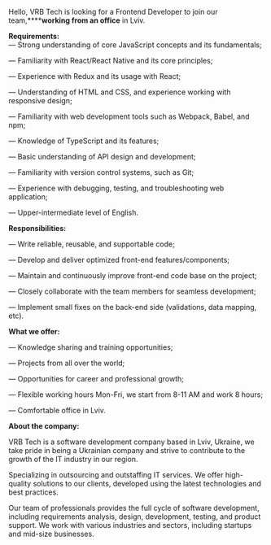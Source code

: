 Hello, VRB Tech is looking for a Frontend Developer to join our
team,******working from an office** in Lviv.  
  
  
**Requirements:**  
— Strong understanding of core JavaScript concepts and its fundamentals;

— Familiarity with React/React Native and its core principles;

— Experience with Redux and its usage with React;

— Understanding of HTML and CSS, and experience working with responsive
design;

— Familiarity with web development tools such as Webpack, Babel, and npm;

— Knowledge of TypeScript and its features;

— Basic understanding of API design and development;

— Familiarity with version control systems, such as Git;

— Experience with debugging, testing, and troubleshooting web application;

— Upper-intermediate level of English.

  
  

**Responsibilities:**

— Write reliable, reusable, and supportable code;

— Develop and deliver optimized front-end features/components;

— Maintain and continuously improve front-end code base on the project;

— Closely collaborate with the team members for seamless development;

— Implement small fixes on the back-end side (validations, data mapping, etc).  
  
**What we offer:**

— Knowledge sharing and training opportunities;

— Projects from all over the world;

— Opportunities for career and professional growth;

— Flexible working hours Mon-Fri, we start from 8-11 AM and work 8 hours;

— Comfortable office in Lviv.

  
  
**About the company:**

VRB Tech is a software development company based in Lviv, Ukraine, we take
pride in being a Ukrainian company and strive to contribute to the growth of
the IT industry in our region.

Specializing in outsourcing and outstaffing IT services. We offer high-quality
solutions to our clients, developed using the latest technologies and best
practices.

Our team of professionals provides the full cycle of software development,
including requirements analysis, design, development, testing, and product
support. We work with various industries and sectors, including startups and
mid-size businesses.